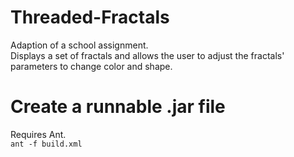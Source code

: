 Threaded-Fractals
======
Adaption of a school assignment.  
Displays a set of fractals and allows the user to adjust the fractals' parameters to change color and shape.

Create a runnable .jar file
======
Requires Ant.  
```ant -f build.xml```
